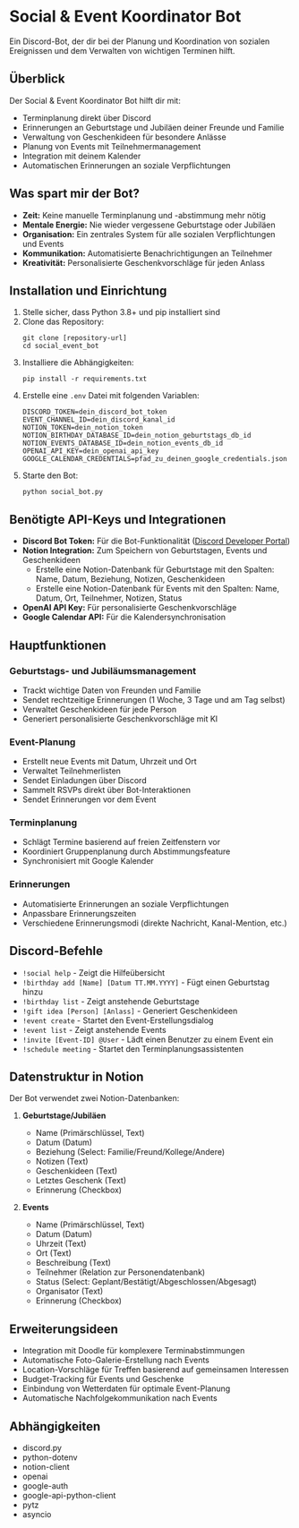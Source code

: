 # Social & Event Koordinator Bot

Ein Discord-Bot, der dir bei der Planung und Koordination von sozialen Ereignissen und dem Verwalten von wichtigen Terminen hilft.

## Überblick

Der Social & Event Koordinator Bot hilft dir mit:

- Terminplanung direkt über Discord
- Erinnerungen an Geburtstage und Jubiläen deiner Freunde und Familie
- Verwaltung von Geschenkideen für besondere Anlässe
- Planung von Events mit Teilnehmermanagement
- Integration mit deinem Kalender
- Automatischen Erinnerungen an soziale Verpflichtungen

## Was spart mir der Bot?

- **Zeit:** Keine manuelle Terminplanung und -abstimmung mehr nötig
- **Mentale Energie:** Nie wieder vergessene Geburtstage oder Jubiläen
- **Organisation:** Ein zentrales System für alle sozialen Verpflichtungen und Events
- **Kommunikation:** Automatisierte Benachrichtigungen an Teilnehmer
- **Kreativität:** Personalisierte Geschenkvorschläge für jeden Anlass

## Installation und Einrichtung

1. Stelle sicher, dass Python 3.8+ und pip installiert sind
2. Clone das Repository:
   ```
   git clone [repository-url]
   cd social_event_bot
   ```
3. Installiere die Abhängigkeiten:
   ```
   pip install -r requirements.txt
   ```
4. Erstelle eine `.env` Datei mit folgenden Variablen:
   ```
   DISCORD_TOKEN=dein_discord_bot_token
   EVENT_CHANNEL_ID=dein_discord_kanal_id
   NOTION_TOKEN=dein_notion_token
   NOTION_BIRTHDAY_DATABASE_ID=dein_notion_geburtstags_db_id
   NOTION_EVENTS_DATABASE_ID=dein_notion_events_db_id
   OPENAI_API_KEY=dein_openai_api_key
   GOOGLE_CALENDAR_CREDENTIALS=pfad_zu_deinen_google_credentials.json
   ```
5. Starte den Bot:
   ```
   python social_bot.py
   ```

## Benötigte API-Keys und Integrationen

- **Discord Bot Token:** Für die Bot-Funktionalität ([Discord Developer Portal](https://discord.com/developers/applications))
- **Notion Integration:** Zum Speichern von Geburtstagen, Events und Geschenkideen
  - Erstelle eine Notion-Datenbank für Geburtstage mit den Spalten: Name, Datum, Beziehung, Notizen, Geschenkideen
  - Erstelle eine Notion-Datenbank für Events mit den Spalten: Name, Datum, Ort, Teilnehmer, Notizen, Status
- **OpenAI API Key:** Für personalisierte Geschenkvorschläge
- **Google Calendar API:** Für die Kalendersynchronisation

## Hauptfunktionen

### Geburtstags- und Jubiläumsmanagement
- Trackt wichtige Daten von Freunden und Familie
- Sendet rechtzeitige Erinnerungen (1 Woche, 3 Tage und am Tag selbst)
- Verwaltet Geschenkideen für jede Person
- Generiert personalisierte Geschenkvorschläge mit KI

### Event-Planung
- Erstellt neue Events mit Datum, Uhrzeit und Ort
- Verwaltet Teilnehmerlisten
- Sendet Einladungen über Discord
- Sammelt RSVPs direkt über Bot-Interaktionen
- Sendet Erinnerungen vor dem Event

### Terminplanung
- Schlägt Termine basierend auf freien Zeitfenstern vor
- Koordiniert Gruppenplanung durch Abstimmungsfeature
- Synchronisiert mit Google Kalender

### Erinnerungen
- Automatisierte Erinnerungen an soziale Verpflichtungen
- Anpassbare Erinnerungszeiten
- Verschiedene Erinnerungsmodi (direkte Nachricht, Kanal-Mention, etc.)

## Discord-Befehle

- `!social help` - Zeigt die Hilfeübersicht
- `!birthday add [Name] [Datum TT.MM.YYYY]` - Fügt einen Geburtstag hinzu
- `!birthday list` - Zeigt anstehende Geburtstage
- `!gift idea [Person] [Anlass]` - Generiert Geschenkideen
- `!event create` - Startet den Event-Erstellungsdialog
- `!event list` - Zeigt anstehende Events
- `!invite [Event-ID] @User` - Lädt einen Benutzer zu einem Event ein
- `!schedule meeting` - Startet den Terminplanungsassistenten

## Datenstruktur in Notion

Der Bot verwendet zwei Notion-Datenbanken:

1. **Geburtstage/Jubiläen**
   - Name (Primärschlüssel, Text)
   - Datum (Datum)
   - Beziehung (Select: Familie/Freund/Kollege/Andere)
   - Notizen (Text)
   - Geschenkideen (Text)
   - Letztes Geschenk (Text)
   - Erinnerung (Checkbox)

2. **Events**
   - Name (Primärschlüssel, Text)
   - Datum (Datum)
   - Uhrzeit (Text)
   - Ort (Text)
   - Beschreibung (Text)
   - Teilnehmer (Relation zur Personendatenbank)
   - Status (Select: Geplant/Bestätigt/Abgeschlossen/Abgesagt)
   - Organisator (Text)
   - Erinnerung (Checkbox)

## Erweiterungsideen

- Integration mit Doodle für komplexere Terminabstimmungen
- Automatische Foto-Galerie-Erstellung nach Events
- Location-Vorschläge für Treffen basierend auf gemeinsamen Interessen
- Budget-Tracking für Events und Geschenke
- Einbindung von Wetterdaten für optimale Event-Planung
- Automatische Nachfolgekommunikation nach Events

## Abhängigkeiten

- discord.py
- python-dotenv
- notion-client
- openai
- google-auth
- google-api-python-client
- pytz
- asyncio 